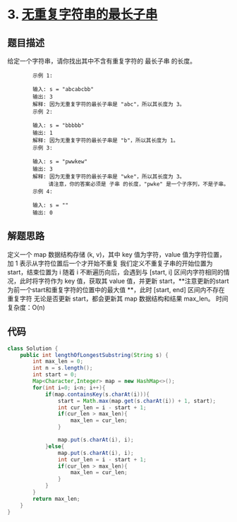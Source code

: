 # 3. [无重复字符串的最长子串](https://leetcode-cn.com/problems/longest-substring-without-repeating-characters/)

## 题目描述
给定一个字符串，请你找出其中不含有重复字符的 最长子串 的长度。

            示例 1:

            输入: s = "abcabcbb"
            输出: 3 
            解释: 因为无重复字符的最长子串是 "abc"，所以其长度为 3。
            示例 2:

            输入: s = "bbbbb"
            输出: 1
            解释: 因为无重复字符的最长子串是 "b"，所以其长度为 1。
            示例 3:

            输入: s = "pwwkew"
            输出: 3
            解释: 因为无重复字符的最长子串是 "wke"，所以其长度为 3。
                 请注意，你的答案必须是 子串 的长度，"pwke" 是一个子序列，不是子串。
            示例 4:

            输入: s = ""
            输出: 0


## 解题思路
定义一个 map 数据结构存储 (k, v)，其中 key 值为字符，value 值为字符位置，加 1 表示从字符位置后一个才开始不重复
我们定义不重复子串的开始位置为 start，结束位置为 i
随着 i 不断遍历向后，会遇到与 [start, i] 区间内字符相同的情况，此时将字符作为 key 值，获取其 value 值，并更新 start，**注意更新的start为前一个start和重复字符的位置中的最大值 **，此时 [start, end] 区间内不存在重复字符
无论是否更新 start，都会更新其 map 数据结构和结果 max_len。
时间复杂度：O(n)


## 代码
```java
class Solution {
    public int lengthOfLongestSubstring(String s) {
        int max_len = 0;
        int n = s.length();
        int start = 0;
        Map<Character,Integer> map = new HashMap<>();
        for(int i=0; i<n; i++){
            if(map.containsKey(s.charAt(i))){
                start = Math.max(map.get(s.charAt(i)) + 1, start);
                int cur_len = i - start + 1;
                if(cur_len > max_len){
                    max_len = cur_len;
                }

                map.put(s.charAt(i), i);
            }else{
                map.put(s.charAt(i), i);
                int cur_len = i - start + 1;
                if(cur_len > max_len){
                    max_len = cur_len;
                }
            }
        }
        return max_len;
    }
}
```
